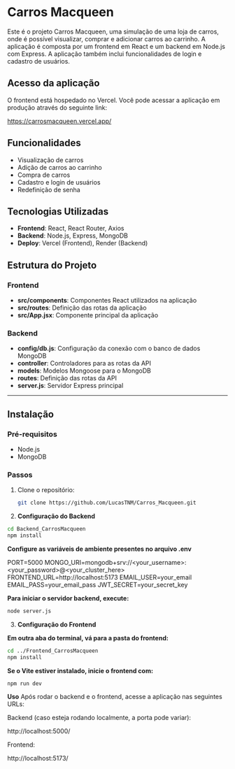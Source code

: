 # Carros Macqueen

Este é o projeto Carros Macqueen, uma simulação de uma loja de carros, onde é possível visualizar, comprar e adicionar carros ao carrinho. A aplicação é composta por um frontend em React e um backend em Node.js com Express. A aplicação também inclui funcionalidades de login e cadastro de usuários.

## Acesso da aplicação

O frontend está hospedado no Vercel. Você pode acessar a aplicação em produção através do seguinte link:

https://carrosmacqueen.vercel.app/

## Funcionalidades

- Visualização de carros
- Adição de carros ao carrinho
- Compra de carros
- Cadastro e login de usuários
- Redefinição de senha

## Tecnologias Utilizadas

- **Frontend**: React, React Router, Axios
- **Backend**: Node.js, Express, MongoDB
- **Deploy**: Vercel (Frontend), Render (Backend)

## Estrutura do Projeto

### Frontend

- **src/components**: Componentes React utilizados na aplicação
- **src/routes**: Definição das rotas da aplicação
- **src/App.jsx**: Componente principal da aplicação

### Backend

- **config/db.js**: Configuração da conexão com o banco de dados MongoDB
- **controller**: Controladores para as rotas da API
- **models**: Modelos Mongoose para o MongoDB
- **routes**: Definição das rotas da API
- **server.js**: Servidor Express principal

---

## Instalação

### Pré-requisitos

- Node.js
- MongoDB

### Passos

1. Clone o repositório:

   ```bash
   git clone https://github.com/LucasTNM/Carros_Macqueen.git
   ```


2. **Configuração do Backend**

```bash
cd Backend_CarrosMacqueen
npm install
```

**Configure as variáveis de ambiente presentes no arquivo .env**

PORT=5000 
MONGO_URI=mongodb+srv://<your_username>:<your_password>@<your_cluster_here>
FRONTEND_URL=http://localhost:5173
EMAIL_USER=your_email
EMAIL_PASS=your_email_pass
JWT_SECRET=your_secret_key

**Para iniciar o servidor backend, execute:**

```bash
node server.js
```

3. **Configuração do Frontend**

**Em outra aba do terminal, vá para a pasta do frontend:**

```bash
cd ../Frontend_CarrosMacqueen
npm install
```

**Se o Vite estiver instalado, inicie o frontend com:**

```bash
npm run dev
```

**Uso**
Após rodar o backend e o frontend, acesse a aplicação nas seguintes URLs:

Backend (caso esteja rodando localmente, a porta pode variar):

http://localhost:5000/

Frontend:

http://localhost:5173/
